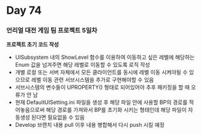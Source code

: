 # Day 74

### 언리얼 대전 게임 팀 프로젝트 5일차

**프로젝트 초기 코드 작성**

- UISubsystem 내의 ShowLevel 함수를 이용하여 이동하고 싶은 레벨에 해당하는 Enum 값을 넘겨주면 해당 레벨로 이동할 수 있도록 로직 작성
- 개별 로컬 또는 서버 자체에서 모든 클라이언트를 동시에 레벨 이동 시켜야될 수 있으므로 레벨 이동 관련 서브시스템을 추가로 구현해야할 수 있음
- 서브시스템의 변수들이 UPROPERTY() 형태로 되어있어야 추후 패키징을 할 때 오류가 안 남
- 현재 DefaultUISetting.ini 파일을 생성 후 해당 파일 안에 사용할 BP의 경로를 적어놓음으로써 해당 경로를 가져와서 BP를 초기화 시키는 형태인데 해당 파일이 자동생성 된다면 필요없을 수 있음
- Develop 브랜치 내용 pull 이후 내용 병합해서 다시 push 시킬 예정

